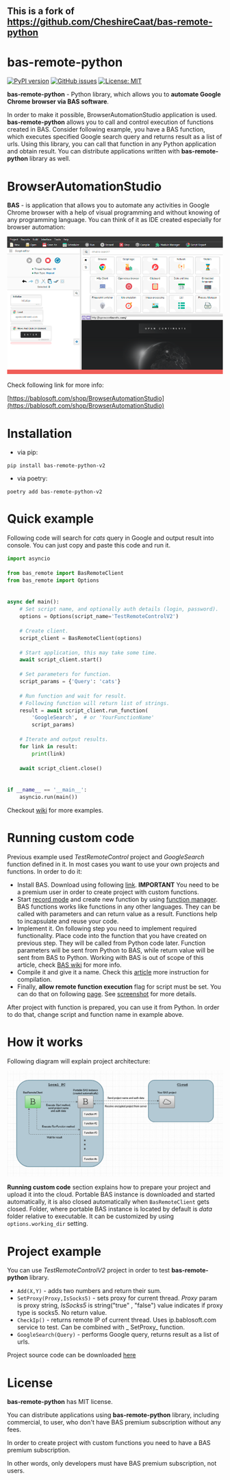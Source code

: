 ## This is a fork of https://github.com/CheshireCaat/bas-remote-python

# bas-remote-python

[![PyPI version](https://badge.fury.io/py/bas-remote-python.svg)](https://badge.fury.io/py/bas-remote-python)
[![GitHub issues](https://img.shields.io/github/issues/sergerdn/bas-remote-python-v2)](https://github.com/CheshireCaat/bas-remote-python/issues)
[![License: MIT](https://img.shields.io/badge/License-MIT-yellow.svg)](https://opensource.org/licenses/MIT)

**bas-remote-python** - Python library, which allows you to **automate Google Chrome browser via BAS software**.

In order to make it possible, BrowserAutomationStudio application is used. **bas-remote-python** allows you to call and
control execution of functions created in BAS. Consider following example, you have a BAS function, which executes
specified Google search query and returns result as a list of urls. Using this library, you can call that function in
any Python application and obtain result. You can distribute applications written with **bas-remote-python** library as
well.

# BrowserAutomationStudio

**BAS** - is application that allows you to automate any activities in Google Chrome browser with a help of visual
programming and without knowing of any programming language. You can think of it as IDE created especially for browser
automation:

![](docs/bas_screen.png)

Check following link for more info:

[https://bablosoft.com/shop/BrowserAutomationStudio](https://bablosoft.com/shop/BrowserAutomationStudio)

# Installation

- via pip:

```
pip install bas-remote-python-v2
```

- via poetry:

```
poetry add bas-remote-python-v2
```

# Quick example

Following code will search for _cats_ query in Google and output result into console. You can just copy and paste this
code
and run it.

```python
import asyncio

from bas_remote import BasRemoteClient
from bas_remote import Options


async def main():
    # Set script name, and optionally auth details (login, password).
    options = Options(script_name='TestRemoteControlV2')

    # Create client.
    script_client = BasRemoteClient(options)

    # Start application, this may take some time.
    await script_client.start()

    # Set parameters for function.
    script_params = {'Query': 'cats'}

    # Run function and wait for result.
    # Following function will return list of strings.
    result = await script_client.run_function(
        'GoogleSearch',  # or 'YourFunctionName'
        script_params)

    # Iterate and output results.
    for link in result:
        print(link)

    await script_client.close()


if __name__ == '__main__':
    asyncio.run(main())
```

Checkout [wiki](https://github.com/CheshireCaat/bas-remote-python/wiki) for more examples.

# Running custom code

Previous example used _TestRemoteControl_ project and _GoogleSearch_ function defined in it.
In most cases you want to use your own projects and functions. In order to do it:

- Install BAS. Download using following [link](https://bablosoft.com/shop/BrowserAutomationStudio#download).
  **IMPORTANT** You need to be a premium user in order to create project with custom functions.
- Start [record mode](./docs/bas_record_mode.png) and create new function by
  using [function manager](./docs/bas_create_new_func.png). BAS functions works like functions in any other languages.
  They can be called with parameters and can return value as a result. Functions help to incapsulate and reuse your
  code.
- Implement it. On following step you need to implement required functionality. Place code into the function that you
  have created on previous step. They will be called from Python code later. Function parameters will be sent from
  Python to BAS, while return value will be sent from BAS to Python. Working with BAS is out of scope of this article,
  check [BAS wiki](https://wiki.bablosoft.com/doku.php) for more info.
- Compile it and give it a name. Check this [article](https://wiki.bablosoft.com/doku.php?id=how_to_protect_your_script)
  more instruction for compilation.
- Finally, **allow remote function execution** flag for script must be set. You can do that on
  following [page](https://bablosoft.com/bas/scripts). See [screenshot](./docs/bas_allow_remote_func_exec.png) for more
  details.

After project with function is prepared, you can use it from Python.
In order to do that, change script and function name in example above.

# How it works

Following diagram will explain project architecture:

![](./docs/arch.png)

**Running custom code** section explains how to prepare your project and upload it into the cloud. Portable BAS instance
is downloaded and started automatically, it is also closed automatically when `BasRemoteClient` gets closed. Folder,
where portable BAS instance is located by default is _data_ folder relative to executable. It can be customized by
using `options.working_dir` setting.

# Project example

You can use _TestRemoteControlV2_ project in order to test **bas-remote-python** library.

- `Add(X,Y)` - adds two numbers and return their sum.
- `SetProxy(Proxy,IsSocks5)` - sets proxy for current thread. _Proxy_ param is proxy string, _IsSocks5_ is string("true"
  , "false") value indicates if proxy type is socks5. No return value.
- `CheckIp()` - returns remote IP of current thread. Uses ip.bablosoft.com service to test. Can be combined with _
  SetProxy_ function.
- `GoogleSearch(Query)` - performs Google query, returns result as a list of urls.

Project source code can be downloaded [here](./docs/TestRemoteControlV2.xml)

# License

**bas-remote-python** has MIT license.

You can distribute applications using **bas-remote-python** library, including commercial, to user, who don't have BAS
premium subscription without any fees.

In order to create project with custom functions you need to have a BAS premium subscription.

In other words, only developers must have BAS premium subscription, not users.

